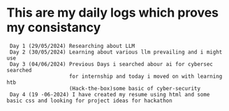 # This are my daily logs which proves my consistancy
     Day 1 (29/05/2024) Researching about LLM
     Day 2 (30/05/2024) Learning about various llm prevailing and i might use
     Day 3 (04/06/2024) Previous Days i searched abour ai for cybersec searched 
                        for internship and today i moved on with learning htb
                        (Hack-the-box)some basic of cyber-security
     Day 4 (19 -06-2024) I have created my resume using html and some basic css and looking for project ideas for hackathon 
 
